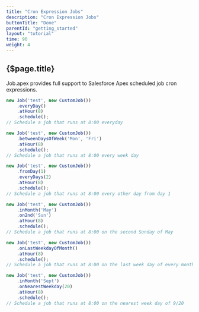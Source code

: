 ```yaml
---
title: "Cron Expression Jobs"
description: "Cron Expression Jobs"
buttonTitle: "Done"
parentId: "getting_started"
layout: "tutorial"
time: 90
weight: 4
---
```


## {$page.title}

Job.apex provides full support to Salesforce Apex scheduled job cron expressions.

```javascript
new Job('test', new CustomJob())
    .everyDay()
    .atHour(8)
    .schedule();
// Schedule a job that runs at 8:00 everyday
```

```javascript
new Job('test', new CustomJob())
    .betweenDaysOfWeek('Mon', 'Fri')
    .atHour(8)
    .schedule();
// Schedule a job that runs at 8:00 every week day
```

```javascript
new Job('test', new CustomJob())
    .fromDay(1)
    .everyDays(2)
    .atHour(8)
    .schedule();
// Schedule a job that runs at 8:00 every other day from day 1
```

```javascript
new Job('test', new CustomJob())
    .inMonth('May')
    .on2nd('Sun')
    .atHour(8)
    .schedule();
// Schedule a job that runs at 8:00 on the second Sunday of May
```

```javascript
new Job('test', new CustomJob())
    .onLastWeekdayOfMonth()
    .atHour(8)
    .schedule();
// Schedule a job that runs at 8:00 on the last week day of every month
```

```javascript
new Job('test', new CustomJob())
    .inMonth('Sept')
    .onNearestWeekday(20)
    .atHour(8)
    .schedule();
// Schedule a job that runs at 8:00 on the nearest week day of 9/20
```
